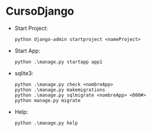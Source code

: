 # CursoDjango

-	Start Project: 
    ```console
    python django-admin startproject <nameProject>
    ```
-	Start App:
    ```console
    python .\manage.py startapp app1
    ```
-	sqlite3:
    ```console
    python .\manage.py check <nombreApp>
    python .\manage.py makemigrations
    python .\manage.py sqlmigrate <nombreApp> <000#>
    python manage.py migrate
    ```
-	Help:
    ```console
    python .\manage.py help
    ```
